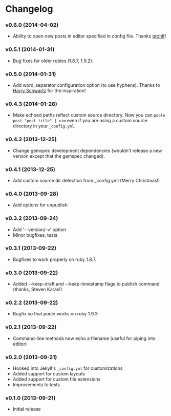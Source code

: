 # Changelog

### v0.6.0 (2014-04-02)

- Ability to open new posts in editor specified in config file. Thanks
  [qrohlf](//github.com/qrohlf)!

### v0.5.1 (2014-01-31)

- Bug fixes for older rubies (1.8.7, 1.9.2).

### v0.5.0 (2014-01-31)

- Add word_separator configuration option (to use hyphens). Thanks to [Harry
  Schwartz](http://github.com/hrs) for the inspiration!

### v0.4.3 (2014-01-28)

- Make echoed paths reflect custom source directory. Now you can `poole post
  "post title" | vim` even if you are using a custom source directory in your
  `_config.yml`.

### v0.4.2 (2013-12-25)

- Change gemspec development dependencies (wouldn't release a new version
  except that the gemspec changed).

### v0.4.1 (2013-12-25)

- Add custom source dir detection from _config.yml (Merry Christmas!)

### v0.4.0 (2013-09-28)

- Add options for unpublish

### v0.3.2 (2013-09-24)

- Add '--version/-v' option
- Minor bugfixes, tests

### v0.3.1 (2013-09-22)

- Bugfixes to work properly on ruby 1.8.7.

### v0.3.0 (2013-09-22)

- Added --keep-draft and --keep-timestamp flags to publish command (thanks,
  Steven Karas!)

### v0.2.2 (2013-09-22)

- Bugfix so that poole works on ruby 1.9.3

### v0.2.1 (2013-09-22)

- Command-line methods now echo a filename (useful for piping into editor)

### v0.2.0 (2013-09-21)

- Hooked into Jekyll's `_config.yml` for customizations
- Added support for custom layouts
- Added support for custom file extensions
- Improvements to tests

### v0.1.0 (2013-09-21)

- Initial release
